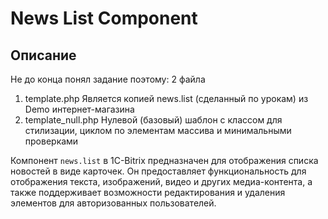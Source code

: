 # News List Component

## Описание

Не до конца понял задание поэтому:
2 файла 
  1. template.php Является копией news.list (сделанный по урокам) из Demo интернет-магазина
  2. template_null.php Нулевой (базовый) шаблон с классом для стилизации, циклом по элементам массива и минимальными проверками

Компонент `news.list` в 1C-Bitrix предназначен для отображения списка новостей в виде карточек. Он предоставляет функциональность для отображения текста, изображений, видео и других медиа-контента, а также поддерживает возможности редактирования и удаления элементов для авторизованных пользователей.
